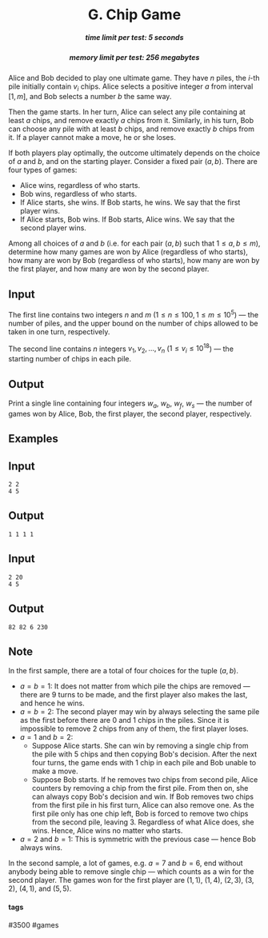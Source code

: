<h1 style='text-align: center;'> G. Chip Game</h1>

<h5 style='text-align: center;'>time limit per test: 5 seconds</h5>
<h5 style='text-align: center;'>memory limit per test: 256 megabytes</h5>

Alice and Bob decided to play one ultimate game. They have $n$ piles, the $i$-th pile initially contain $v_i$ chips. Alice selects a positive integer $a$ from interval $[1, m]$, and Bob selects a number $b$ the same way. 

Then the game starts. In her turn, Alice can select any pile containing at least $a$ chips, and remove exactly $a$ chips from it. Similarly, in his turn, Bob can choose any pile with at least $b$ chips, and remove exactly $b$ chips from it. If a player cannot make a move, he or she loses. 

If both players play optimally, the outcome ultimately depends on the choice of $a$ and $b$, and on the starting player. Consider a fixed pair $(a,b)$. There are four types of games: 

* Alice wins, regardless of who starts.
* Bob wins, regardless of who starts.
* If Alice starts, she wins. If Bob starts, he wins. We say that the first player wins.
* If Alice starts, Bob wins. If Bob starts, Alice wins. We say that the second player wins.

Among all choices of $a$ and $b$ (i.e. for each pair $(a, b)$ such that $1\leq a, b\leq m$), determine how many games are won by Alice (regardless of who starts), how many are won by Bob (regardless of who starts), how many are won by the first player, and how many are won by the second player. 

## Input

The first line contains two integers $n$ and $m$ ($1 \leq n \leq 100, 1 \leq m \leq 10^5$) — the number of piles, and the upper bound on the number of chips allowed to be taken in one turn, respectively. 

The second line contains $n$ integers $v_1, v_2, \dots, v_n$ ($1 \leq v_i \leq 10^{18}$) — the starting number of chips in each pile.

## Output

Print a single line containing four integers $w_a$, $w_b$, $w_f$, $w_s$ — the number of games won by Alice, Bob, the first player, the second player, respectively. 

## Examples

## Input


```
2 2  
4 5  

```
## Output


```
1 1 1 1  

```
## Input


```
2 20  
4 5  

```
## Output


```
82 82 6 230  

```
## Note

In the first sample, there are a total of four choices for the tuple $(a,b)$.

* $a = b = 1$: It does not matter from which pile the chips are removed — there are $9$ turns to be made, and the first player also makes the last, and hence he wins.
* $a = b = 2$: The second player may win by always selecting the same pile as the first before there are $0$ and $1$ chips in the piles. Since it is impossible to remove $2$ chips from any of them, the first player loses.
* $a = 1$ and $b = 2$:
	+ Suppose Alice starts. She can win by removing a single chip from the pile with $5$ chips and then copying Bob's decision. After the next four turns, the game ends with $1$ chip in each pile and Bob unable to make a move.
	+ Suppose Bob starts. If he removes two chips from second pile, Alice counters by removing a chip from the first pile. From then on, she can always copy Bob's decision and win. If Bob removes two chips from the first pile in his first turn, Alice can also remove one. As the first pile only has one chip left, Bob is forced to remove two chips from the second pile, leaving $3$. Regardless of what Alice does, she wins. Hence, Alice wins no matter who starts.
* $a = 2$ and $b = 1$: This is symmetric with the previous case — hence Bob always wins.

In the second sample, a lot of games, e.g. $a = 7$ and $b = 6$, end without anybody being able to remove single chip — which counts as a win for the second player. The games won for the first player are $(1, 1)$, $(1, 4)$, $(2, 3)$, $(3, 2)$, $(4, 1)$, and $(5, 5)$.



#### tags 

#3500 #games 
